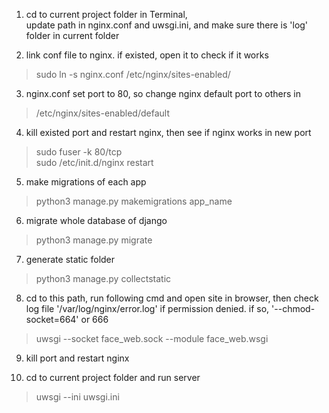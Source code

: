 1. cd to current project folder in Terminal,   
 update path in nginx.conf and uwsgi.ini, and make sure there is 'log' folder in current folder

2. link conf file to nginx. if existed, open it to check if it works
> sudo ln -s nginx.conf /etc/nginx/sites-enabled/

3. nginx.conf set port to 80, so change nginx default port to others in
> /etc/nginx/sites-enabled/default

4. kill existed port and restart nginx, then see if nginx works in new port
> sudo fuser -k 80/tcp  
> sudo /etc/init.d/nginx restart

5. make migrations of each app
> python3 manage.py makemigrations app_name

6. migrate whole database of django
> python3 manage.py migrate

7. generate static folder 
> python3 manage.py collectstatic

8. cd to this path, run following cmd and open site in browser, then check log file '/var/log/nginx/error.log' if permission denied. if so, '--chmod-socket=664' or 666
> uwsgi --socket face_web.sock --module face_web.wsgi

9. kill port and restart nginx

10. cd to current project folder and run server
> uwsgi --ini uwsgi.ini
